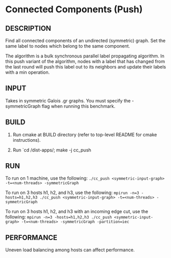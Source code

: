 Connected Components (Push)
================================================================================

DESCRIPTION 
--------------------------------------------------------------------------------

Find all connected components of an undirected (symmetric) graph. Set the same 
label to nodes which belong to the same component.

The algorithm is a bulk synchronous parallel label propagating algorithm.
In this push variant of the algorithm, nodes with a label that has changed
from the last round will push this label out to its neighbors and update their
labels with a min operation.

INPUT
--------------------------------------------------------------------------------

Takes in symmetric Galois .gr graphs. You must specify the -symmetricGraph
flag when running this benchmark.

BUILD
--------------------------------------------------------------------------------

1. Run cmake at BUILD directory (refer to top-level README for cmake instructions).

2. Run `cd <BUILD>/dist-apps/; make -j cc_push

RUN
--------------------------------------------------------------------------------

To run on 1 machine, use the following:
`./cc_push <symmetric-input-graph> -t=<num-threads> -symmetricGraph`

To run on 3 hosts h1, h2, and h3, use the following:
`mpirun -n=3 -hosts=h1,h2,h3 ./cc_push <symmetric-input-graph> -t=<num-threads> -symmetricGraph`

To run on 3 hosts h1, h2, and h3 with an incoming edge cut, use the following:
`mpirun -n=3 -hosts=h1,h2,h3 ./cc_push <symmetric-input-graph> -t=<num-threads> -symmetricGraph -partition=iec`

PERFORMANCE  
--------------------------------------------------------------------------------

Uneven load balancing among hosts can affect performance.

